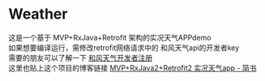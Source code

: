 # Weather
这是一个基于 MVP+RxJava+Retrofit 架构的实况天气APPdemo<br>
如果想要编译运行，需修改retrofit网络请求中的 和风天气api的开发者key <br>
需要的朋友可以了解一下 [和风天气开发者注册](https://console.heweather.com/register)<br>
这里也贴上这个项目的博客链接 [MVP+RxJava2+Retrofit2 实况天气app - 简书](https://www.jianshu.com/p/34187b90fe57)
